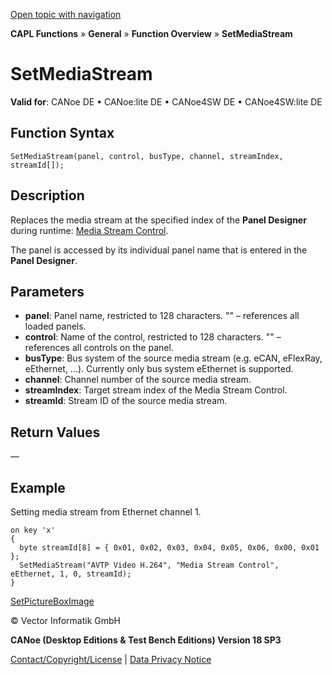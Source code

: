 [Open topic with navigation](../../../../../CANoeDEFamily.htm#Topics/CAPLFunctions/Other/Functions/CAPLfunctionSetMediaStream.md)

**CAPL Functions** » **General** » **Function Overview** » **SetMediaStream**

# SetMediaStream

**Valid for**: CANoe DE • CANoe:lite DE • CANoe4SW DE • CANoe4SW:lite DE

## Function Syntax

```
SetMediaStream(panel, control, busType, channel, streamIndex, streamId[]);
```

## Description

Replaces the media stream at the specified index of the **Panel Designer** during runtime: [Media Stream Control](../../../../../Subsystems/VectorToolsEnvironment/Content/Topics/PanelDesigner/Elements/PanelDesignerControlsMediaStream.md).

The panel is accessed by its individual panel name that is entered in the **Panel Designer**.

## Parameters

- **panel**: Panel name, restricted to 128 characters. "" – references all loaded panels.
- **control**: Name of the control, restricted to 128 characters. "" – references all controls on the panel.
- **busType**: Bus system of the source media stream (e.g. eCAN, eFlexRay, eEthernet, ...). Currently only bus system eEthernet is supported.
- **channel**: Channel number of the source media stream.
- **streamIndex**: Target stream index of the Media Stream Control.
- **streamId**: Stream ID of the source media stream.

## Return Values

—

## Example

Setting media stream from Ethernet channel 1.

```plaintext
on key 'x'
{
  byte streamId[8] = { 0x01, 0x02, 0x03, 0x04, 0x05, 0x06, 0x00, 0x01 };
  SetMediaStream("AVTP Video H.264", "Media Stream Control", eEthernet, 1, 0, streamId);
}
```

[SetPictureBoxImage](CAPLfunctionSetPictureBoxImage.md)

© Vector Informatik GmbH

**CANoe (Desktop Editions & Test Bench Editions) Version 18 SP3**

[Contact/Copyright/License](../../../Shared/ContactCopyrightLicense.md) | [Data Privacy Notice](https://www.vector.com/int/en/company/get-info/privacy-policy/)